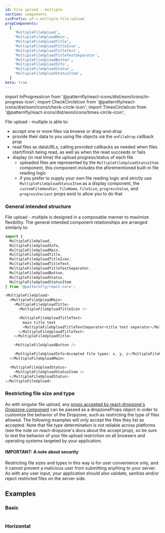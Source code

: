 ```yaml
---
id: File upload - multiple
section: components
cssPrefix: pf-c-multiple-file-upload
propComponents:
  [
    'MultipleFileUpload',
    'MultipleFileUploadMain',
    'MultipleFileUploadTitle',
    'MultipleFileUploadTitleIcon',
    'MultipleFileUploadTitleText',
    'MultipleFileUploadTitleTextSeparator',
    'MultipleFileUploadButton',
    'MultipleFileUploadInfo',
    'MultipleFileUploadStatus',
    'MultipleFileUploadStatusItem',
  ]
beta: true
---
```


import InProgressIcon from '@patternfly/react-icons/dist/esm/icons/in-progress-icon';
import CheckCircleIcon from '@patternfly/react-icons/dist/esm/icons/check-circle-icon';
import TimesCircleIcon from '@patternfly/react-icons/dist/esm/icons/times-circle-icon';

File upload - multiple is able to:

- accept one or more files via browse or drag-and-drop
- provide their data to you using file objects via the `onFileDrop` callback prop
- read files as dataURLs, calling provided callbacks as needed when files start/finish being read, as well as when the read succeeds or fails
- display (in real time) the upload progress/status of each file
  - uploaded files are represented by the `MultipleFileUploadStatusItem` component, this component includes the aforementioned built-in file reading logic
  - if you prefer to supply your own file reading logic and strictly use `MultipleFileUploadStatusItem` as a display component, the `customFileHandler`, `fileName`, `fileSize`, `progressValue`, and `progressVariant` props exist to allow you to do that

### General intended structure

File upload - multiple is designed in a composable manner to maximize flexibility. The general intended component relationships are arranged similarly to:

```js noLive
import {
  MultipleFileUpload,
  MultipleFileUploadInfo,
  MultipleFileUploadMain,
  MultipleFileUploadTitle,
  MultipleFileUploadTitleIcon,
  MultipleFileUploadTitleText,
  MultipleFileUploadTitleTextSeparator,
  MultipleFileUploadButton,
  MultipleFileUploadStatus,
  MultipleFileUploadStatusItem
} from '@patternfly/react-core';

<MultipleFileUpload>
  <MultipleFileUploadMain>
    <MultipleFileUploadTitle>
      <MultipleFileUploadTitleIcon />

      <MultipleFileUploadTitleText>
        main title text
        <MultipleFileUploadTitleTextSeparator>title text separator</MultipleFileUploadTitleTextSeparator>
      </MultipleFileUploadTitleText>
    </MultipleFileUploadTitle>

    <MultipleFileUploadButton />

    <MultipleFileUploadInfo>Accepted file types: x, y, z</MultipleFileUploadInfo>
  </MultipleFileUploadMain>

  <MultipleFileUploadStatus>
    <MultipleFileUploadStatusItem />
  </MultipleFileUploadStatus>
</MultipleFileUpload>
```

### Restricting file size and type

As with singular file upload, any [props accepted by react-dropzone's Dropzone component](https://react-dropzone.js.org/#!/Dropzone) can be passed as a dropzoneProps object in order to customize the behavior of the Dropzone, such as restricting the type of files allowed. The following examples will only accept the files they list as accepted. Note that file type determination is not reliable across platforms (see the note on react-dropzone's docs about the accept prop), so be sure to test the behavior of your file upload restriction on all browsers and operating systems targeted by your application.

#### IMPORTANT: A note about security

Restricting file sizes and types in this way is for user convenience only, and it cannot prevent a malicious user from submitting anything to your server. As with any user input, your application should also validate, sanitize and/or reject restricted files on the server side.

## Examples

### Basic

```ts file="./MultipleFileUploadBasic.tsx"
```

### Horizontal

```ts file="./MultipleFileUploadHorizontal.tsx"
```
